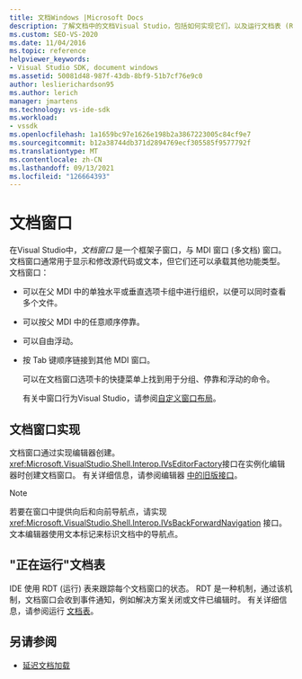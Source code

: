 ```yaml
---
title: 文档Windows |Microsoft Docs
description: 了解文档中的文档Visual Studio，包括如何实现它们，以及运行文档表 (RDT) 跟踪其状态。
ms.custom: SEO-VS-2020
ms.date: 11/04/2016
ms.topic: reference
helpviewer_keywords:
- Visual Studio SDK, document windows
ms.assetid: 50081d48-987f-43db-8bf9-51b7cf76e9c0
author: leslierichardson95
ms.author: lerich
manager: jmartens
ms.technology: vs-ide-sdk
ms.workload:
- vssdk
ms.openlocfilehash: 1a1659bc97e1626e198b2a3867223005c84cf9e7
ms.sourcegitcommit: b12a38744db371d2894769ecf305585f9577792f
ms.translationtype: MT
ms.contentlocale: zh-CN
ms.lasthandoff: 09/13/2021
ms.locfileid: "126664393"
---
```

# <a name="document-windows"></a>文档窗口
在Visual Studio中，*文档窗口* 是一个框架子窗口，与 MDI 窗口 (多文档) 窗口。 文档窗口通常用于显示和修改源代码或文本，但它们还可以承载其他功能类型。 文档窗口：

- 可以在父 MDI 中的单独水平或垂直选项卡组中进行组织，以便可以同时查看多个文件。

- 可以按父 MDI 中的任意顺序停靠。

- 可以自由浮动。

- 按 Tab 键顺序链接到其他 MDI 窗口。

  可以在文档窗口选项卡的快捷菜单上找到用于分组、停靠和浮动的命令。

  有关中窗口行为Visual Studio，请参阅[自定义窗口布局](../../ide/customizing-window-layouts-in-visual-studio.md)。

## <a name="document-window-implementation"></a>文档窗口实现
 文档窗口通过实现编辑器创建。 <xref:Microsoft.VisualStudio.Shell.Interop.IVsEditorFactory>接口在实例化编辑器时创建文档窗口。 有关详细信息，请参阅编辑器 [中的旧版接口](/previous-versions/visualstudio/visual-studio-2015/extensibility/legacy-interfaces-in-the-editor?preserve-view=true&view=vs-2015)。

> [!NOTE]
> 若要在窗口中提供向后和向前导航点，请实现 <xref:Microsoft.VisualStudio.Shell.Interop.IVsBackForwardNavigation> 接口。 文本编辑器使用文本标记来标识文档中的导航点。

## <a name="the-running-document-table"></a>"正在运行"文档表
 IDE 使用 RDT (运行) 表来跟踪每个文档窗口的状态。 RDT 是一种机制，通过该机制，文档窗口会收到事件通知，例如解决方案关闭或文件已编辑时。 有关详细信息，请参阅运行 [文档表](../../extensibility/internals/running-document-table.md)。

## <a name="see-also"></a>另请参阅
- [延迟文档加载](../../extensibility/internals/delayed-document-loading.md)
